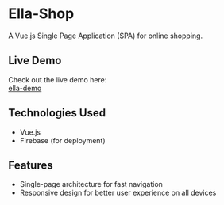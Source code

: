 # Ella-Shop

A Vue.js Single Page Application (SPA) for online shopping.

## Live Demo

Check out the live demo here:  
[ella-demo](https://ella-demo-b01b1.web.app/)

## Technologies Used

- Vue.js
- Firebase (for deployment)

## Features

- Single-page architecture for fast navigation
- Responsive design for better user experience on all devices
